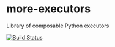 # more-executors
Library of composable Python executors

[![Build Status](https://travis-ci.org/rohanpm/more-executors.svg?branch=master)](https://travis-ci.org/rohanpm/more-executors)
